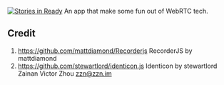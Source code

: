 [![Stories in Ready](https://badge.waffle.io/xinbenlv-just-learning/voice-fun.png?label=ready&title=Ready)](https://waffle.io/xinbenlv-just-learning/voice-fun)
An app that make some fun out of WebRTC tech.

## Credit
1. https://github.com/mattdiamond/Recorderjs RecorderJS by mattdiamond
2. https://github.com/stewartlord/identicon.js Identicon by stewartlord
Zainan Victor Zhou <zzn@zzn.im>

